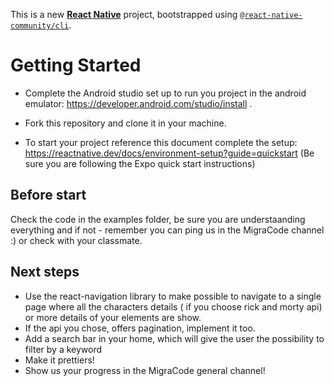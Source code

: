 This is a new [**React Native**](https://reactnative.dev) project, bootstrapped using [`@react-native-community/cli`](https://github.com/react-native-community/cli).

# Getting Started

- Complete the Android studio set up to run you project in the android emulator: https://developer.android.com/studio/install .

- Fork this repository and clone it in your machine.

- To start your project reference this document complete the setup: https://reactnative.dev/docs/environment-setup?guide=quickstart 
(Be sure you are following the Expo quick start instructions)

## Before start

Check the code in the examples folder, be sure you are understaanding everything and if not - remember you can ping us in the MigraCode channel :) or check with your classmate.

## Next steps

- Use the react-navigation library to make possible to navigate to a single page where all the characters details ( if you choose rick and morty api) or more details of your elements are show.
- If the api you chose, offers pagination, implement it too.
- Add a search bar in your home, which will give the user the possibility to filter by a keyword
- Make it prettiers!
- Show us your progress in the MigraCode general channel!

